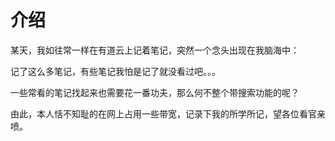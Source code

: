# 介绍

某天，我如往常一样在有道云上记着笔记，突然一个念头出现在我脑海中：

记了这么多笔记，有些笔记我怕是记了就没看过吧。。。

一些常看的笔记找起来也需要花一番功夫，那么何不整个带搜索功能的呢？

由此，本人恬不知耻的在网上占用一些带宽，记录下我的所学所记，望各位看官亲喷。



